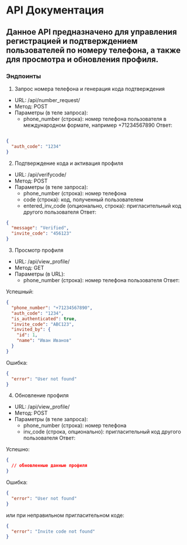# API Документация

## Данное API предназначено для управления регистрацией и подтверждением пользователей по номеру телефона, а также для просмотра и обновления профиля.
### Эндпоинты
1. Запрос номера телефона и генерация кода подтверждения
- URL: /api/number_request/
- Метод: POST
- Параметры (в теле запроса):
  - phone_number (строка): номер телефона пользователя в международном формате, например +71234567890
    Ответ:
```json

{
  "auth_code": "1234"
}
```

2. Подтверждение кода и активация профиля

- URL: /api/verifycode/
- Метод: POST
- Параметры (в теле запроса):
  - phone_number (строка): номер телефона
  - code (строка): код, полученный пользователем
  - entered_inv_code (опционально, строка): пригласительный код другого пользователя
    Ответ:
```json
{
  "message": "Verified",
  "invite_code": "456123"
}
```
3. Просмотр профиля

- URL: /api/view_profile/
- Метод: GET
- Параметры (в URL):
  - phone_number (строка): номер телефона пользователя
    Ответ:

Успешный:
```json
{
  "phone_number": "+71234567890",
  "auth_code": "1234",
  "is_authenticated": true,
  "invite_code": "ABC123",
  "invited_by": {
    "id": 1,
    "name": "Иван Иванов"
  }
}
```
Ошибка:
```json
{
  "error": "User not found"
}
```
4. Обновление профиля
- URL: /api/view_profile/
- Метод: POST
- Параметры (в теле запроса):
  - phone_number (строка): номер телефона
  - inv_code (строка, опционально): пригласительный код другого пользователя
    Ответ:

Успешно:
```json
{
  // обновленные данные профиля
}
```

Ошибка:
```json
{
  "error": "User not found"
}
```
или при неправильном пригласительном коде:
```json
{
  "error": "Invite code not found"
}
```
